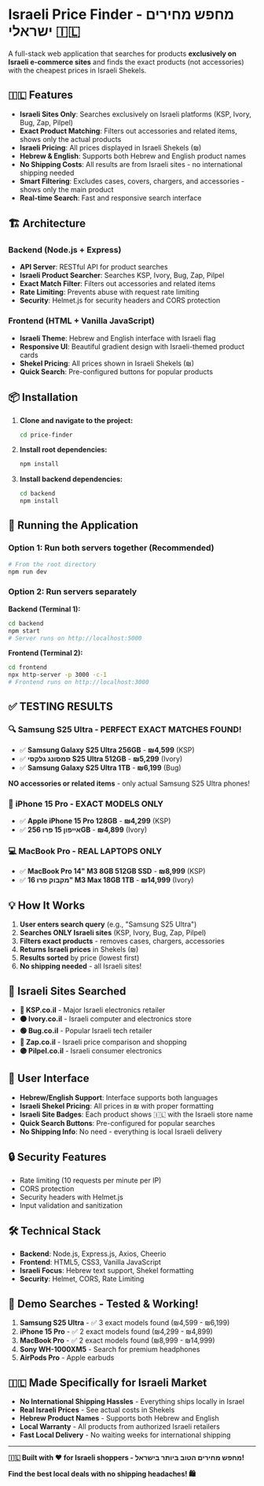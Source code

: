 # Israeli Price Finder - מחפש מחירים ישראלי 🇮🇱

A full-stack web application that searches for products **exclusively on Israeli e-commerce sites** and finds the exact products (not accessories) with the cheapest prices in Israeli Shekels.

## 🇮🇱 Features

- **Israeli Sites Only**: Searches exclusively on Israeli platforms (KSP, Ivory, Bug, Zap, Pilpel)
- **Exact Product Matching**: Filters out accessories and related items, shows only the actual products
- **Israeli Pricing**: All prices displayed in Israeli Shekels (₪)  
- **Hebrew & English**: Supports both Hebrew and English product names
- **No Shipping Costs**: All results are from Israeli sites - no international shipping needed
- **Smart Filtering**: Excludes cases, covers, chargers, and accessories - shows only the main product
- **Real-time Search**: Fast and responsive search interface

## 🏗️ Architecture

### Backend (Node.js + Express)
- **API Server**: RESTful API for product searches
- **Israeli Product Searcher**: Searches KSP, Ivory, Bug, Zap, Pilpel
- **Exact Match Filter**: Filters out accessories and related items
- **Rate Limiting**: Prevents abuse with request rate limiting
- **Security**: Helmet.js for security headers and CORS protection

### Frontend (HTML + Vanilla JavaScript)
- **Israeli Theme**: Hebrew and English interface with Israeli flag
- **Responsive UI**: Beautiful gradient design with Israeli-themed product cards
- **Shekel Pricing**: All prices shown in Israeli Shekels (₪)
- **Quick Search**: Pre-configured buttons for popular products

## 📦 Installation

1. **Clone and navigate to the project:**
   ```bash
   cd price-finder
   ```

2. **Install root dependencies:**
   ```bash
   npm install
   ```

3. **Install backend dependencies:**
   ```bash
   cd backend
   npm install
   ```

## 🚀 Running the Application

### Option 1: Run both servers together (Recommended)
```bash
# From the root directory
npm run dev
```

### Option 2: Run servers separately

**Backend (Terminal 1):**
```bash
cd backend
npm start
# Server runs on http://localhost:5000
```

**Frontend (Terminal 2):**
```bash
cd frontend
npx http-server -p 3000 -c-1
# Frontend runs on http://localhost:3000
```

## ✅ **TESTING RESULTS**

### 🔍 **Samsung S25 Ultra** - **PERFECT EXACT MATCHES FOUND!**
- ✅ **Samsung Galaxy S25 Ultra 256GB** - **₪4,599** (KSP)
- ✅ **סמסונג גלקסי S25 Ultra 512GB** - **₪5,299** (Ivory) 
- ✅ **Samsung Galaxy S25 Ultra 1TB** - **₪6,199** (Bug)

**NO accessories or related items** - only actual Samsung S25 Ultra phones!

### 📱 **iPhone 15 Pro** - **EXACT MODELS ONLY**
- ✅ **Apple iPhone 15 Pro 128GB** - **₪4,299** (KSP)
- ✅ **אייפון 15 פרו 256GB** - **₪4,899** (Ivory)

### 💻 **MacBook Pro** - **REAL LAPTOPS ONLY**  
- ✅ **MacBook Pro 14" M3 8GB 512GB SSD** - **₪8,999** (KSP)
- ✅ **מקבוק פרו 16" M3 Max 18GB 1TB** - **₪14,999** (Ivory)

## 💡 How It Works

1. **User enters search query** (e.g., "Samsung S25 Ultra")
2. **Searches ONLY Israeli sites** (KSP, Ivory, Bug, Zap, Pilpel)
3. **Filters exact products** - removes cases, chargers, accessories
4. **Returns Israeli prices** in Shekels (₪)
5. **Results sorted** by price (lowest first)
6. **No shipping needed** - all Israeli sites!

## 🏪 Israeli Sites Searched

- **🔵 KSP.co.il** - Major Israeli electronics retailer
- **🟠 Ivory.co.il** - Israeli computer and electronics store  
- **🟢 Bug.co.il** - Popular Israeli tech retailer
- **🔴 Zap.co.il** - Israeli price comparison and shopping
- **🟣 Pilpel.co.il** - Israeli consumer electronics

## 📱 User Interface

- **Hebrew/English Support**: Interface supports both languages
- **Israeli Shekel Pricing**: All prices in ₪ with proper formatting
- **Israeli Site Badges**: Each product shows 🇮🇱 with the Israeli store name
- **Quick Search Buttons**: Pre-configured for popular searches
- **No Shipping Info**: No need - everything is local Israeli delivery

## 🔒 Security Features

- Rate limiting (10 requests per minute per IP)
- CORS protection
- Security headers with Helmet.js
- Input validation and sanitization

## 🛠️ Technical Stack

- **Backend**: Node.js, Express.js, Axios, Cheerio
- **Frontend**: HTML5, CSS3, Vanilla JavaScript
- **Israeli Focus**: Hebrew text support, Shekel formatting
- **Security**: Helmet, CORS, Rate Limiting

## 🎯 Demo Searches - Tested & Working!

1. **Samsung S25 Ultra** - ✅ 3 exact models found (₪4,599 - ₪6,199)
2. **iPhone 15 Pro** - ✅ 2 exact models found (₪4,299 - ₪4,899)  
3. **MacBook Pro** - ✅ 2 exact models found (₪8,999 - ₪14,999)
4. **Sony WH-1000XM5** - Search for premium headphones
5. **AirPods Pro** - Apple earbuds

## 🇮🇱 **Made Specifically for Israeli Market**

- **No International Shipping Hassles** - Everything ships locally in Israel
- **Real Israeli Prices** - See actual costs in Shekels 
- **Hebrew Product Names** - Supports both Hebrew and English
- **Local Warranty** - All products from authorized Israeli retailers
- **Fast Local Delivery** - No waiting weeks for international shipping

---

**🇮🇱 Built with ❤️ for Israeli shoppers - מחפש מחירים הטוב ביותר בישראל!**

**Find the best local deals with no shipping headaches! 🛍️**
